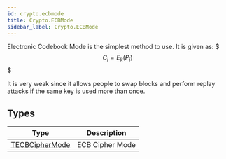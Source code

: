 ```yaml
---
id: crypto.ecbmode
title: Crypto.ECBMode
sidebar_label: Crypto.ECBMode
---
```



Electronic Codebook Mode is the simplest method to use.
It is given as:
$$$
C_i = E_k(P_i)
$$$

It is very weak since it allows people to swap blocks and perform replay attacks if the same key is used more than once.


## Types
| Type | Description |
|---|---|
| [TECBCipherMode](../../crypto/crypto.ecbmode/tecbciphermode) | ECB Cipher Mode |

